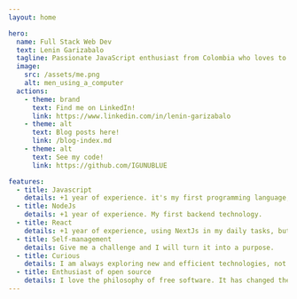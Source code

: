 ```yaml
---
layout: home

hero:
  name: Full Stack Web Dev
  text: Lenin Garizabalo
  tagline: Passionate JavaScript enthusiast from Colombia who loves to create and deliver high-quality products
  image: 
    src: /assets/me.png
    alt: men_using_a_computer
  actions:
    - theme: brand
      text: Find me on LinkedIn!
      link: https://www.linkedin.com/in/lenin-garizabalo
    - theme: alt 
      text: Blog posts here!
      link: /blog-index.md
    - theme: alt 
      text: See my code!
      link: https://github.com/IGUNUBLUE

features:
  - title: Javascript
    details: +1 year of experience. it's my first programming language, before I used to PHP.
  - title: NodeJs
    details: +1 year of experience. My first backend technology.
  - title: React
    details: +1 year of experience, using NextJs in my daily tasks, but I also love Vue and Rust.
  - title: Self-management
    details: Give me a challenge and I will turn it into a purpose.
  - title: Curious
    details: I am always exploring new and efficient technologies, not just programming languages.
  - title: Enthusiast of open source
    details: I love the philosophy of free software. It has changed the way software is created.
---
```

